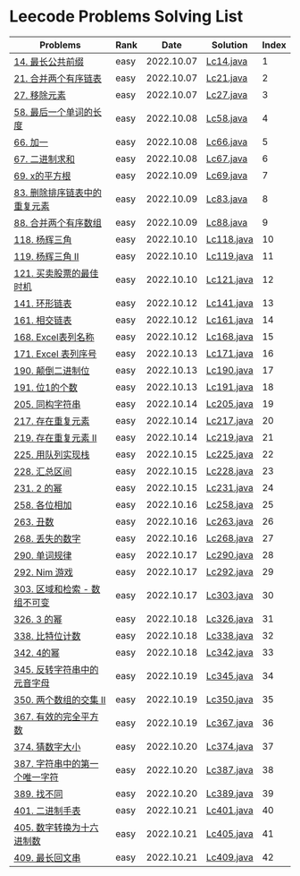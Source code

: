 # Leecode Problems Solving List

| Problems                                                     | Rank | Date       | Solution                 | Index |
| ------------------------------------------------------------ | ---- | ---------- | ------------------------ | ----- |
| [14. 最长公共前缀](https://leetcode.cn/problems/longest-common-prefix/) | easy | 2022.10.07 | [Lc14.java](Lc14.java)   | 1     |
| [21. 合并两个有序链表](https://leetcode.cn/problems/merge-two-sorted-lists/) | easy | 2022.10.07 | [Lc21.java](Lc21.java)   | 2     |
| [27. 移除元素](https://leetcode.cn/problems/remove-element/) | easy | 2022.10.07 | [Lc27.java](Lc27.java)   | 3     |
| [58. 最后一个单词的长度](https://leetcode.cn/problems/length-of-last-word/) | easy | 2022.10.08 | [Lc58.java](Lc58.java)   | 4     |
| [66. 加一](https://leetcode.cn/problems/plus-one/)           | easy | 2022.10.08 | [Lc66.java](Lc66.java)   | 5     |
| [67. 二进制求和](https://leetcode.cn/problems/add-binary/)   | easy | 2022.10.08 | [Lc67.java](Lc67.java)   | 6     |
| [69. x的平方根](https://leetcode.cn/problems/sqrtx/)         | easy | 2022.10.09 | [Lc69.java](Lc69.java)   | 7     |
| [83. 删除排序链表中的重复元素](https://leetcode.cn/problems/remove-duplicates-from-sorted-list/) | easy | 2022.10.09 | [Lc83.java](Lc83.java)   | 8     |
| [88. 合并两个有序数组](https://leetcode.cn/problems/merge-sorted-array/) | easy | 2022.10.09 | [Lc88.java](Lc88.java)   | 9     |
| [118. 杨辉三角](https://leetcode.cn/problems/pascals-triangle/) | easy | 2022.10.10 | [Lc118.java](Lc118.java) | 10    |
| [119. 杨辉三角 II](https://leetcode.cn/problems/pascals-triangle-ii/) | easy | 2022.10.10 | [Lc119.java](Lc119.java) | 11    |
| [121. 买卖股票的最佳时机](https://leetcode.cn/problems/best-time-to-buy-and-sell-stock/) | easy | 2022.10.10 | [Lc121.java](Lc121.java) | 12    |
| [141. 环形链表](https://leetcode.cn/problems/linked-list-cycle/) | easy | 2022.10.12 | [Lc141.java](Lc141.java) | 13    |
| [161. 相交链表](https://leetcode.cn/problems/intersection-of-two-linked-lists/) | easy | 2022.10.12 | [Lc161.java](Lc161.java) | 14    |
| [168. Excel表列名称](https://leetcode.cn/problems/excel-sheet-column-title/) | easy | 2022.10.12 | [Lc168.java](Lc168.java) | 15    |
| [171. Excel 表列序号](https://leetcode.cn/problems/excel-sheet-column-number/) | easy | 2022.10.13 | [Lc171.java](Lc171.java) | 16    |
| [190. 颠倒二进制位](https://leetcode.cn/problems/reverse-bits/) | easy | 2022.10.13 | [Lc190.java](Lc190.java) | 17    |
| [191. 位1的个数](https://leetcode.cn/problems/number-of-1-bits/) | easy | 2022.10.13 | [Lc191.java](Lc191.java) | 18    |
| [205. 同构字符串](https://leetcode.cn/problems/isomorphic-strings/) | easy | 2022.10.14 | [Lc205.java](Lc205.java) | 19    |
| [217. 存在重复元素](https://leetcode.cn/problems/contains-duplicate/) | easy | 2022.10.14 | [Lc217.java](Lc217.java) | 20    |
| [219. 存在重复元素 II](https://leetcode.cn/problems/contains-duplicate-ii/) | easy | 2022.10.14 | [Lc219.java](Lc219.java) | 21    |
| [225. 用队列实现栈](https://leetcode.cn/problems/implement-stack-using-queues/) | easy | 2022.10.15 | [Lc225.java](Lc225.java) | 22    |
| [228. 汇总区间](https://leetcode.cn/problems/contains-duplicate-ii/) | easy | 2022.10.15 | [Lc228.java](Lc218.java) | 23    |
| [231. 2 的幂](https://leetcode.cn/problems/contains-duplicate-ii/) | easy | 2022.10.15 | [Lc231.java](Lc231.java) | 24    |
| [258. 各位相加](https://leetcode.cn/problems/add-digits/)    | easy | 2022.10.16 | [Lc258.java](Lc258.java) | 25    |
| [263. 丑数](https://leetcode.cn/problems/ugly-number/)       | easy | 2022.10.16 | [Lc263.java](Lc263.java) | 26    |
| [268. 丢失的数字](https://leetcode.cn/problems/missing-number/) | easy | 2022.10.16 | [Lc268.java](Lc268.java) | 27    |
| [290. 单词规律](https://leetcode.cn/problems/word-pattern/)  | easy | 2022.10.17 | [Lc290.java](Lc290.java) | 28    |
| [292. Nim 游戏](https://leetcode.cn/problems/nim-game/)      | easy | 2022.10.17 | [Lc292.java](Lc292.java) | 29    |
| [303. 区域和检索 - 数组不可变](https://leetcode.cn/problems/range-sum-query-immutable/) | easy | 2022.10.17 | [Lc303.java](Lc303.java) | 30    |
| [326. 3 的幂 ](https://leetcode.cn/problems/power-of-three/) | easy | 2022.10.18 | [Lc326.java](Lc326.java) | 31    |
| [338. 比特位计数](https://leetcode.cn/problems/counting-bits/) | easy | 2022.10.18 | [Lc338.java](Lc338.java) | 32    |
| [342. 4的幂](https://leetcode.cn/problems/power-of-four/)    | easy | 2022.10.18 | [Lc342.java](Lc342.java) | 33    |
| [345. 反转字符串中的元音字母](https://leetcode.cn/problems/reverse-vowels-of-a-string/) | easy | 2022.10.19 | [Lc345.java](Lc345.java) | 34    |
| [350. 两个数组的交集 II](https://leetcode.cn/problems/intersection-of-two-arrays-ii/submissions/) | easy | 2022.10.19 | [Lc350.java](Lc350.java) | 35    |
| [367. 有效的完全平方数](https://leetcode.cn/problems/valid-perfect-square/) | easy | 2022.10.19 | [Lc367.java](Lc367.java) | 36    |
| [374. 猜数字大小](https://leetcode.cn/problems/guess-number-higher-or-lower/) | easy | 2022.10.20 | [Lc374.java](Lc374.java) | 37    |
| [387. 字符串中的第一个唯一字符](https://leetcode.cn/problems/first-unique-character-in-a-string/) | easy | 2022.10.20 | [Lc387.java](Lc387.java) | 38    |
| [389. 找不同](https://leetcode.cn/problems/find-the-difference/) | easy | 2022.10.20 | [Lc389.java](Lc389.java) | 39    |
| [401. 二进制手表](https://leetcode.cn/problems/binary-watch/) | easy | 2022.10.21 | [Lc401.java](Lc401.java) | 40    |
| [405. 数字转换为十六进制数](https://leetcode.cn/problems/convert-a-number-to-hexadecimal/) | easy | 2022.10.21 | [Lc405.java](Lc405.java) | 41    |
| [409. 最长回文串](https://leetcode.cn/problems/longest-palindrome/) | easy | 2022.10.21 | [Lc409.java](Lc409.java) | 42    |

